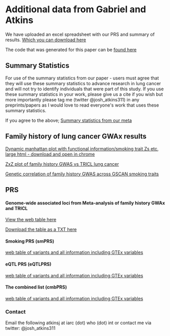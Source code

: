 # Additional data from Gabriel and Atkins

We have uploaded an excel spreadsheet with our PRS and summary of results. [Which you can download here ](/GWAx_lung_cancer/LC_GWAx.xlsx)

The code that was generated for this paper can be [found here ](https://github.com/IARC-genetics/GWAx_lung_cancer)

## Summary Statistics 

For use of the summary statistics from our paper - users must agree that they will use these summary statistics to advance research in lung cancer and will not try to identify individuals that were part of this study. If you use these summary statistics in your work, please give us a cite if you wish but more importantly please tag me (twitter @josh_atkins311) in any preprints/papers as I would love to read everyone's work that uses these summary statistics. 

If you agree to the above; 
[Summary statistics from our meta ](https://bit.ly/3cr5Ppl)





## Family history of lung cancer GWAx results

[Dynamic manhattan plot with functional information/smoking trait Zs etc, large html - download and open in chrome](https://bit.ly/3R93D4E) 

[ZxZ plot of family history GWAS vs TRICL lung cancer ](/GWAx_lung_cancer/fh/zxz_fh_tricl.png)

[Genetic correlation of family history GWAS across GSCAN smoking traits ](/GWAx_lung_cancer/fh/RG_smoke_final.png)



## PRS

#### Genome-wide associated loci from Meta-analysis of family history GWAx and TRICL 

[View the web table here ](/GWAx_lung_cancer/gwPRS/)

[Download the table as a TXT here ](/GWAx_lung_cancer/smPRS/)

#### Smoking PRS (smPRS)

[web table of variants and all information including GTEx variables ](/GWAx_lung_cancer/smPRS/)

#### eQTL PRS (eQTLPRS)

[web table of variants and all information including GTEx variables ](/GWAx_lung_cancer/smPRS/)

#### The combined list (cmbPRS)

[web table of variants and all information including GTEx variables ](/GWAx_lung_cancer/smPRS/)





### Contact

Email the following  atkinsj  at iarc (dot) who (dot) int  or contact me via twitter:  @josh_atkins311
